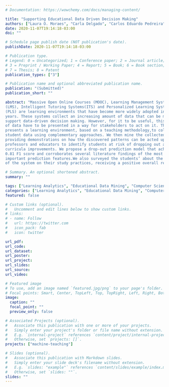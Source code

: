 ```yaml
---
# Documentation: https://wowchemy.com/docs/managing-content/

title: "Supporting Educational Data Driven Decision Making"
authors: ["Laura O. Moraes", "Carla Delgado", "Carlos Eduardo Pedreira"]
date: 2020-11-07T19:14:18-03:00
doi: ""

# Schedule page publish date (NOT publication's date).
publishDate: 2020-11-07T19:14:18-03:00

# Publication type.
# Legend: 0 = Uncategorized; 1 = Conference paper; 2 = Journal article;
# 3 = Preprint / Working Paper; 4 = Report; 5 = Book; 6 = Book section;
# 7 = Thesis; 8 = Patent
publication_types: ["3"]

# Publication name and optional abbreviated publication name.
publication: "(Submitted)"
publication_short: ""

abstract: "Massive Open Online Courses (MOOC), Learning Management System
(LMS), Intelligent Tutoring Systems(ITS) and Personalized Learning Systems
(PLS) are learning environments that have become more widely adopted in recent
years. These systems collect an increasing amount of data that can be mined to
support data-driven decision making. However, for it to be useful, this amount
of data have to be presented in a way for stakeholders to act on it. This paper
presents a learning environment, based on a teaching methodology,to collect
student data using complementary approaches. We then mine the collected dataset
providing demonstrations on how the discovered patterns can be acted upon by
professors and educators to identify students at risk of dropping out and
curricula improvements. We propose a drop-out prediction model that achieves a
0.81 F1 score and corroborates several literature findings of the most
important prediction features.We also surveyed the students’ about the impact
of the system on their study practices, receiving a positive overall response."

# Summary. An optional shortened abstract.
summary: ""

tags: ["Learning Analytics", "Educational Data Mining", "Computer Science Education", "CSEDM"]
categories: ["Learning Analytics", "Educational Data Mining", "Computer Science Education", "CSEDM"]
featured: false

# Custom links (optional).
#   Uncomment and edit lines below to show custom links.
# links:
# - name: Follow
#   url: https://twitter.com
#   icon_pack: fab
#   icon: twitter

url_pdf:
url_code:
url_dataset:
url_poster:
url_project:
url_slides:
url_source:
url_video:

# Featured image
# To use, add an image named `featured.jpg/png` to your page's folder. 
# Focal points: Smart, Center, TopLeft, Top, TopRight, Left, Right, BottomLeft, Bottom, BottomRight.
image:
  caption: ""
  focal_point: ""
  preview_only: false

# Associated Projects (optional).
#   Associate this publication with one or more of your projects.
#   Simply enter your project's folder or file name without extension.
#   E.g. `internal-project` references `content/project/internal-project/index.md`.
#   Otherwise, set `projects: []`.
projects: ["machine-teaching"]

# Slides (optional).
#   Associate this publication with Markdown slides.
#   Simply enter your slide deck's filename without extension.
#   E.g. `slides: "example"` references `content/slides/example/index.md`.
#   Otherwise, set `slides: ""`.
slides: ""
---
```

